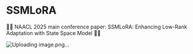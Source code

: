 # SSMLoRA
🎉🎉 NAACL 2025 main conference paper: SSMLoRA: Enhancing Low-Rank Adaptation with State Space Model 🎉🎉

![Uploading image.png…]()
